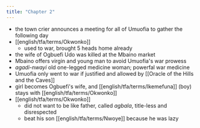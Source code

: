 ```yaml
---
title: "Chapter 2"
---
```

- the town crier announces a meeting for all of Umuofia to gather the following day
- [[english/tfa/terms/Okwonko]]
	- used to war, brought 5 heads home already
- the wife of Ogbuefi Udo was killed at the Mbaino market
- Mbaino offers virgin and young man to avoid Umuofia's war prowess
- *agadi-nwayi* old one-legged medicine woman; powerfal war medicine 
- Umuofia only went to war if justified and allowed by [[Oracle of the Hills and the Caves]]
- girl becomes Ogbuefi's wife, and [[english/tfa/terms/Ikemefuna]] (boy) stays with [[english/tfa/terms/Okwonko]]
- [[english/tfa/terms/Okwonko]]
	- did not want to be like father, called *agbala*, title-less and disrespected
	- beat his son [[english/tfa/terms/Nwoye]] because he was lazy